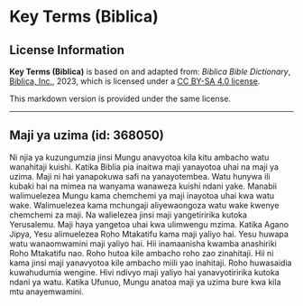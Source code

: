# Key Terms (Biblica)

## License Information

**Key Terms (Biblica)** is based on and adapted from: _Biblica Bible Dictionary_, [Biblica, Inc.](https://www.biblica.com/), 2023, which is licensed under a [CC BY-SA 4.0 license](https://creativecommons.org/licenses/by-sa/4.0/legalcode.en).

This markdown version is provided under the same license.



--------------------------------

## Maji ya uzima (id: 368050)

 Ni njia ya kuzungumzia jinsi Mungu anavyotoa kila kitu ambacho watu wanahitaji kuishi. Katika Biblia pia inaitwa maji yanayotoa uhai na maji ya uzima. Maji ni hai yanapokuwa safi na yanayotembea. Watu hunywa ili kubaki hai na mimea na wanyama wanaweza kuishi ndani yake. Manabii walimuelezea Mungu kama chemchemi ya maji inayotoa uhai kwa watu wake. Walimuelezea kama mchungaji aliyewaongoza watu wake kwenye chemchemi za maji. Na walielezea jinsi maji yangetiririka kutoka Yerusalemu. Maji haya yangetoa uhai kwa ulimwengu mzima. Katika Agano Jipya, Yesu alimuelezea Roho Mtakatifu kama maji yaliyo hai. Yesu huwapa watu wanaomwamini maji yaliyo hai. Hii inamaanisha kwamba anashiriki Roho Mtakatifu nao. Roho hutoa kile ambacho roho zao zinahitaji. Hii ni kama jinsi maji yanavyotoa kile ambacho miili yao inahitaji. Roho huwasaidia kuwahudumia wengine. Hivi ndivyo maji yaliyo hai yanavyotiririka kutoka ndani ya watu. Katika Ufunuo, Mungu anatoa maji ya uzima bure kwa kila mtu anayemwamini.


